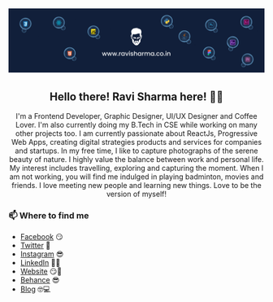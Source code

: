 ## [![Ravi Sharma's header](https://github.com/ravigithub19/ravigithub19/blob/main/img/Desktop%20-%201%20(11).png)](https://ravisharma.co.in)

<h2 align="center">Hello there! Ravi Sharma here! 👋🤓</h2>
<p align="center">I'm a Frontend Developer, Graphic Designer, UI/UX Designer and Coffee Lover.
I'm also currently doing my B.Tech in CSE while working on many other projects too.
I am currently passionate about ReactJs, Progressive Web Apps, creating digital strategies products and services for companies and startups.
In my free time, I like to capture photographs of the serene beauty of nature. I highly value the balance between work and personal life. My interest includes travelling, exploring and capturing the moment. When I am not working, you will find me indulged in playing badminton, movies and friends. I love meeting new people and learning new things. Love to be the version of myself!</p>

### 📫 Where to find me
- [Facebook](http://facebook.com/profile.php?id=100005406161244) 😏
- [Twitter](https://twitter.com/RaviSha19828890) 🐤
- [Instagram](http://instagram.com/_imravisharma) 😎
- [LinkedIn](https://linkedin.com/in/ravisharma18) 👨💼
- [Website](https://ravisharma.co.in) 😏🔗
- [Behance](https://www.behance.net/ravikumar93) 😎 
- [Blog](https://raviphotogravi.blogspot.com/) 🤓💻
